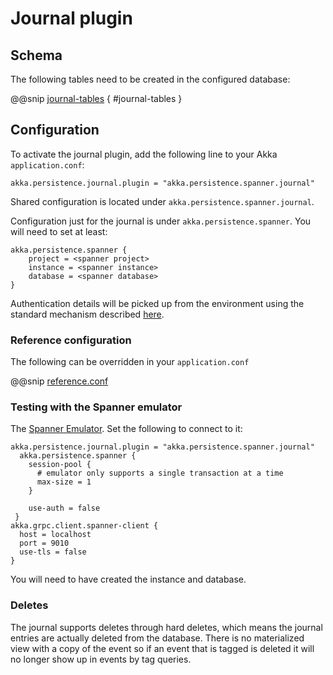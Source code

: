 # Journal plugin

## Schema

The following tables need to be created in the configured database:

@@snip [journal-tables](/target/journal-tables.txt) { #journal-tables } 

## Configuration

To activate the journal plugin, add the following line to your Akka `application.conf`:

```
akka.persistence.journal.plugin = "akka.persistence.spanner.journal"
```

Shared configuration is located under `akka.persistence.spanner.journal`.

Configuration just for the journal is under `akka.persistence.spanner`. You will need to set at least:

```
akka.persistence.spanner {
    project = <spanner project>
    instance = <spanner instance>
    database = <spanner database>
}
```

Authentication details will be picked up from the environment using the standard 
mechanism described [here](https://cloud.google.com/docs/authentication/getting-started).
   
### Reference configuration 

The following can be overridden in your `application.conf`

@@snip [reference.conf](/journal/src/main/resources/reference.conf)

### Testing with the Spanner emulator

The [Spanner Emulator](https://cloud.google.com/spanner/docs/emulator). 
Set the following to connect to it:

```
akka.persistence.journal.plugin = "akka.persistence.spanner.journal"
  akka.persistence.spanner {
    session-pool {
      # emulator only supports a single transaction at a time
      max-size = 1
    }
    
    use-auth = false
 }
akka.grpc.client.spanner-client {
  host = localhost
  port = 9010
  use-tls = false
}
```

You will need to have created the instance and database.

### Deletes

The journal supports deletes through hard deletes, which means the journal entries are actually deleted from the database. 
There is no materialized view with a copy of the event so if an event that is tagged is deleted it will no longer show up in events by tag queries.
